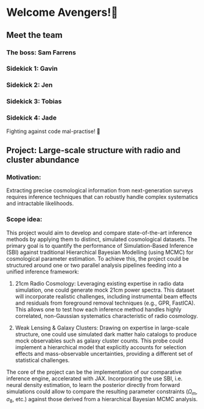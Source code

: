 # Welcome Avengers!🦸

## Meet the team

### The boss: Sam Farrens
### Sidekick 1: Gavin
### Sidekick 2: Jen
### Sidekick 3: Tobias
### Sidekick 4: Jade

Fighting against code mal-practise! 💪

## Project: Large-scale structure with radio and cluster abundance

### Motivation: 
Extracting precise cosmological information from next-generation surveys requires inference techniques that can robustly handle complex systematics and intractable likelihoods.

### Scope idea:
This project would aim to develop and compare state-of-the-art inference methods by applying them to distinct, simulated cosmological datasets. The primary goal is to quantify the performance of Simulation-Based Inference (SBI) against traditional Hierarchical Bayesian Modelling (using MCMC) for cosmological parameter estimation.
To achieve this, the project could be structured around one or two parallel analysis pipelines feeding into a unified inference framework:

1. 21cm Radio Cosmology: Leveraging existing expertise in radio data simulation, one could generate mock 21cm power spectra. This dataset will incorporate realistic challenges, including instrumental beam effects and residuals from foreground removal techniques (e.g., GPR, FastICA). This allows one to test how each inference method handles highly correlated, non-Gaussian systematics characteristic of radio cosmology.

2. Weak Lensing & Galaxy Clusters: Drawing on expertise in large-scale structure, one could use simulated dark matter halo catalogs to produce mock observables such as galaxy cluster counts. This probe could implement a hierarchical model that explicitly accounts for selection effects and mass-observable uncertainties, providing a different set of statistical challenges.

The core of the project can be the implementation of our comparative inference engine, accelerated with JAX. Incorporating the use SBI, i.e. neural density estimation, to learn the posterior directly from forward simulations could allow to compare the resulting parameter constraints ($\Omega_m$​, $\sigma_8$​, etc.) against those derived from a hierarchical Bayesian MCMC analysis.
